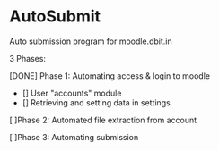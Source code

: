 # AutoSubmit
Auto submission program for moodle.dbit.in

3 Phases:

[DONE] Phase 1: Automating access & login to moodle
  - [] User "accounts" module
  - [] Retrieving and setting data in settings

[ ]Phase 2: Automated file extraction from account

[ ]Phase 3: Automating submission
